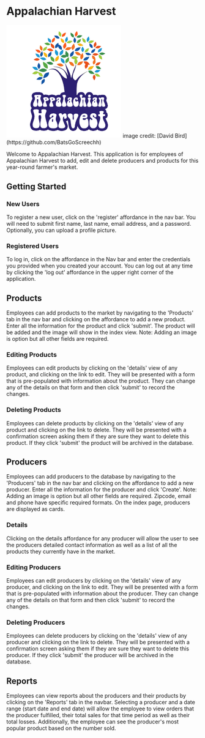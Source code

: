 # Appalachian Harvest

<img src="https://github.com/sydneywait/AppalachianHarvest/blob/demo/AppalachianHarvestLogo.png" width="300px">
image credit: [David Bird](https://github.com/BatsGoScreechh)




Welcome to Appalachian Harvest.  This application is for employees of Appalachian Harvest to add, edit and delete producers and products for this year-round farmer's market.

## Getting Started
### New Users
To register a new user, click on the 'register' affordance in the nav bar.  You will need to submit first name, last name, email address, and a password.  Optionally, you can upload a profile picture.

### Registered Users
To log in, click on the affordance in the Nav bar and enter the credentials you provided when you created your account.  You can log out at any time by clicking the 'log out' affordance in the upper right corner of the application.

## Products
Employees can add products to the market by navigating to the 'Products' tab in the nav bar and clicking on the affordance  to add a new product.  Enter all the information for the product and click 'submit'.  The product will be added and the image will show in the index view.  Note:  Adding an image is option but all other fields are required.

### Editing Products
Employees can edit products by clicking on the 'details' view of any product, and clicking on the link to edit.  They will be presented with a form that is pre-populated with information about the product.  They can change any of the details on that form and then click 'submit' to record the changes.

### Deleting Products
Employees can delete products by clicking on the 'details' view of any product and clicking on the link to delete.  They will be presented with a confirmation screen asking them if they are sure they want to delete this product.  If they click 'submit' the product will be archived in the database.

## Producers
Employees can add producers to the database by navigating to the 'Producers' tab in the nav bar and clicking on the affordance  to add a new producer.  Enter all the information for the producer and click 'Create'.  Note:  Adding an image is option but all other fields are required.  Zipcode, email and phone have specific required formats.  On the index page, producers are displayed as cards.

### Details
Clicking on the details affordance for any producer will allow the user to see the producers detailed contact information as well as a list of all the products they currently have in the market.

### Editing Producers
Employees can edit producers by clicking on the 'details' view of any producer, and clicking on the link to edit.  They will be presented with a form that is pre-populated with information about the producer.  They can change any of the details on that form and then click 'submit' to record the changes.

### Deleting Producers
Employees can delete producers by clicking on the 'details' view of any producer and clicking on the link to delete.  They will be presented with a confirmation screen asking them if they are sure they want to delete this producer.  If they click 'submit' the producer will be archived in the database.

## Reports
Employees can view reports about the producers and their products by clicking on the 'Reports' tab in the navbar.  Selecting a producer and a date range (start date and end date) will allow the employee to view orders that the producer fulfilled, their total sales for that time period as well as their total losses.  Additionally, the employee can see the producer's most popular product based on the number sold.
